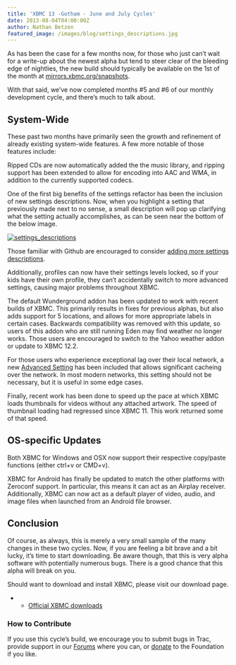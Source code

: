 ```yaml
---
title: 'XBMC 13 -Gotham - June and July Cycles'
date: 2013-08-04T04:00:00Z
author: Nathan Betzen
featured_image: /images/blog/settings_descriptions.jpg
---
```

As has been the case for a few months now, for those who just can’t wait for a write-up about the newest alpha but tend to steer clear of the bleeding edge of nightlies, the new build should typically be available on the 1st of the month at [mirrors.xbmc.org/snapshots](http://mirrors.xbmc.org:8989/snapshots/).

 With that said, we’ve now completed months #5 and #6 of our monthly development cycle, and there’s much to talk about.

 System-Wide
-----------

 These past two months have primarily seen the growth and refinement of already existing system-wide features. A few more notable of those features include:

 Ripped CDs are now automatically added the the music library, and ripping support has been extended to allow for encoding into AAC and WMA, in addition to the currently supported codecs.

 One of the first big benefits of the settings refactor has been the inclusion of new settings descriptions. Now, when you highlight a setting that previously made next to no sense, a small description will pop up clarifying what the setting actually accomplishes, as can be seen near the bottom of the below image.

 [![settings_descriptions](/sites/default/files/uploads/settings_descriptions-300x187.jpg)](/sites/default/files/uploads/settings_descriptions.jpg)

 Those familiar with Github are encouraged to consider [adding more settings descriptions](https://forum.kodi.tv/showthread.php?tid=170528&amp;amp;pid=1476835 "Help adding settings descriptions").

 Additionally, profiles can now have their settings levels locked, so if your kids have their own profile, they can’t accidentally switch to more advanced settings, causing major problems throughout XBMC.

 The default Wunderground addon has been updated to work with recent builds of XBMC. This primarily results in fixes for previous alphas, but also adds support for 5 locations, and allows for more appropriate labels in certain cases. Backwards compatibility was removed with this update, so users of this addon who are still running Eden may find weather no longer works. Those users are encouraged to switch to the Yahoo weather addon or update to XBMC 12.2.

 For those users who experience exceptional lag over their local network, a new [Advanced Setting](https://kodi.wiki/view/Advancedsettings.xml "Advanced Settings Wiki") has been included that allows significant cacheing over the network. In most modern networks, this setting should not be necessary, but it is useful in some edge cases.

 Finally, recent work has been done to speed up the pace at which XBMC loads thumbnails for videos without any attached artwork. The speed of thumbnail loading had regressed since XBMC 11. This work returned some of that speed.

 OS-specific Updates
-------------------

 Both XBMC for Windows and OSX now support their respective copy/paste functions (either ctrl+v or CMD+v).

 XBMC for Android has finally be updated to match the other platforms with Zeroconf support. In particular, this means it can act as an Airplay receiver. Additionally, XBMC can now act as a default player of video, audio, and image files when launched from an Android file browser.

  

 Conclusion
----------

 Of course, as always, this is merely a very small sample of the many changes in these two cycles. Now, if you are feeling a bit brave and a bit lucky, it’s time to start downloading. Be aware though, that this is very alpha software with potentially numerous bugs. There is a good chance that this alpha will break on you.

 Should want to download and install XBMC, please visit our download page.

 
 * * [Official XBMC downloads](https://kodi.wiki/download/)
 
 ### How to Contribute

 If you use this cycle’s build, we encourage you to submit bugs in Trac, provide support in our [Forums](https://forum.kodi.tv/ "XBMC Forums") where you can, or [donate](https://kodi.wiki/contribute/donate/ "XBMC Foundation Donations") to the Foundation if you like.

 